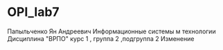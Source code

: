 # OPI_lab7
Папыльченко
Ян
Андреевич
Информационные системы м технологии
Дисциплина "ВРПО"
курс 1 , группа 2 ,подгруппа 2
Изменение
